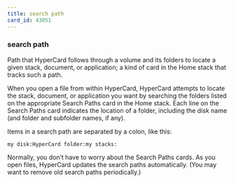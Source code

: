 ```yaml
---
title: search path
card_id: 43051
---
```


### search path

Path that HyperCard follows through a volume and its folders to locate a given stack, document, or application; a kind of card in the Home stack that tracks such a path.

When you open a file from within HyperCard, HyperCard attempts to locate the stack, document, or application you want by searching the folders listed on the appropriate Search Paths card in the Home stack. Each line on the Search Paths card indicates the location of a folder, including the disk name (and folder and subfolder names, if any).  

Items in a search path are separated by a colon, like this: 

`my disk:HyperCard folder:my stacks:`

Normally, you don’t have to worry about the Search Paths cards. As you open files, HyperCard updates the search paths automatically. (You may want to remove old search paths periodically.) 